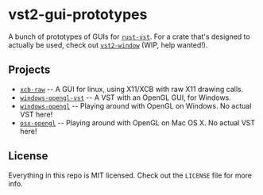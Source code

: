 # vst2-gui-prototypes

A bunch of prototypes of GUIs for [`rust-vst`](https://github.com/rust-dsp/rust-vst). For a crate that's designed to actually be used, check out [`vst2-window`](https://github.com/crsaracco/vst2-window) (WIP, help wanted!).

## Projects

 - [`xcb-raw`](xcb-raw/) -- A GUI for linux, using X11/XCB with raw X11 drawing calls.
 - [`windows-opengl-vst`](windows-opengl-vst/) -- A VST with an OpenGL GUI, for Windows.
 - [`windows-opengl`](windows-opengl/) -- Playing around with OpenGL on Windows. No actual VST here!
 - [`osx-opengl`](osx-opengl/) -- Playing around with OpenGL on Mac OS X. No actual VST here!

## License

Everything in this repo is MIT licensed. Check out the `LICENSE` file for more info.
